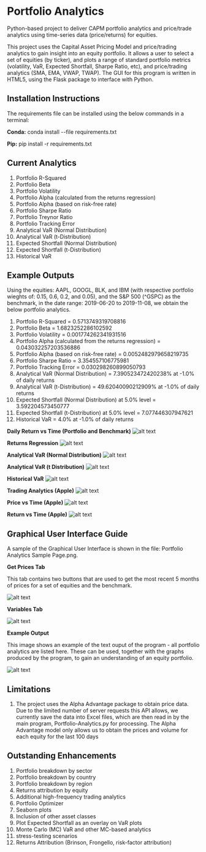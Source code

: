 # Portfolio Analytics
Python-based project to deliver CAPM portfolio analytics and price/trade analytics using time-series data (price/returns) for equities.

This project uses the Capital Asset Pricing Model and price/trading analytics to gain insight into an equity portfolio. It allows a user to select a set of equities (by ticker), and plots a range of standard portfolio metrics (volatility, VaR, Expected Shortfall, Sharpe Ratio, etc), and price/trading analytics (SMA, EMA, VWAP, TWAP). The GUI for this program is written in HTML5, using the Flask package to interface with Python.

## Installation Instructions

The requirements file can be installed using the below commands in a terminal:

**Conda:** conda install --file requirements.txt

**Pip:** pip install -r requirements.txt

## Current Analytics

1. Portfolio R-Squared
2. Portfolio Beta
3. Portfolio Volatility
4. Portfolio Alpha (calculated from the returns regression)
5. Portfolio Alpha (based on risk-free rate)
6. Portfolio Sharpe Ratio
7. Portfolio Treynor Ratio
8. Portfolio Tracking Error
9. Analytical VaR (Normal Distribution)
10. Analytical VaR (t-Distribution)
11. Expected Shortfall (Normal Distribution)
12. Expected Shortfall (t-Distribution)
13. Historical VaR

## Example Outputs

Using the equities: AAPL, GOOGL, BLK, and IBM (with respective portfolio wieghts of: 0.15, 0.6, 0.2, and 0.05), and the S&P 500 (^GSPC) as the benchmark, in the date range: 2019-06-20 to 2019-11-08, we obtain the below portfolio analytics.

1. Portfolio R-Squared = 0.5713749319708816
2. Portfolio Beta = 1.6823252286102592
3. Portfolio Volatility = 0.001774262341931516
4. Portfolio Alpha (calculated from the returns regression) = 0.043032257203536886
5. Portfolio Alpha (based on risk-free rate) = 0.0052482979658219735
6. Portfolio Sharpe Ratio = 3.354557106775981
7. Portfolio Tracking Error = 0.030298260899050793
8. Analytical VaR (Normal Distribution) = 7.390523472420238% at -1.0% of daily returns
9. Analytical VaR (t-Distribution) = 49.62040090212909% at -1.0% of daily returns
10. Expected Shortfall (Normal Distribution) at 5.0% level = 3.592204573450777
11. Expected Shortfall (t-Distribution) at 5.0% level = 7.077446307947621
12. Historical VaR = 4.0% at -1.0% of daily returns

**Daily Return vs Time (Portfolio and Benchmark)**
![alt text](https://github.com/jjvdb/Portfolio-Analytics/blob/master/Diagrams/Daily%20Return%20vs%20Time.png)

**Returns Regression**
![alt text](https://github.com/jjvdb/Portfolio-Analytics/blob/master/Diagrams/Returns%20Regression.png)

**Analytical VaR (Normal Distribution)**
![alt text](https://github.com/jjvdb/Portfolio-Analytics/blob/master/Diagrams/Analytical%20VaR%20(Normal%20Distribution).png)

**Analytical VaR (t Distribution)**
![alt text](https://github.com/jjvdb/Portfolio-Analytics/blob/master/Diagrams/Analytical%20VaR%20(t%20Distribution).png)

**Historical VaR**
![alt text](https://github.com/jjvdb/Portfolio-Analytics/blob/master/Diagrams/Historical%20VaR.png)

**Trading Analytics (Apple)**
![alt text](https://github.com/jjvdb/Portfolio-Analytics/blob/master/Diagrams/Trading%20Analytics%20(Apple).png)

**Price vs Time (Apple)**
![alt text](https://github.com/jjvdb/Portfolio-Analytics/blob/master/Diagrams/Price%20vs%20Time%20(Apple).png)

**Return vs Time (Apple)**
![alt text](https://github.com/jjvdb/Portfolio-Analytics/blob/master/Diagrams/Return%20vs%20Time%20(Apple).png)

## Graphical User Interface Guide

A sample of the Graphical User Interface is shown in the file: Portfolio Analytics Sample Page.png.

**Get Prices Tab**

This tab contains two buttons that are used to get the most recent 5 months of prices for a set of equities and the benchmark.

![alt text](https://github.com/jjvdb/Portfolio-Analytics/blob/master/Diagrams/Get%20Prices%20Tab.png)

**Variables Tab**



![alt text](https://github.com/jjvdb/Portfolio-Analytics/blob/master/Diagrams/Variables%20Tab.png)

**Example Output**

This image shows an example of the text ouput of the program - all portfolio analytics are listed here. These can be used, together with the graphs produced by the program, to gain an understanding of an equity portfolio.

![alt text](https://github.com/jjvdb/Portfolio-Analytics/blob/master/Diagrams/Example%20Output.png)

## Limitations

1. The project uses the Alpha Advantage package to obtain price data. Due to the limited number of server requests this API allows, we currently save the data into Excel files, which are then read in by the main program, Portfolio-Analytics.py for processing. The Alpha Advantage model only allows us to obtain the prices and volume for each equity for the last 100 days

## Outstanding Enhancements

1. Portfolio breakdown by sector
2. Portfolio breakdown by country
3. Portfolio breakdown by region
4. Returns attribution by equity
5. Additional high-frequency trading analytics
6. Portfolio Optimizer
7. Seaborn plots
8. Inclusion of other asset classes
9. Plot Expected Shortfall as an overlay on VaR plots
10. Monte Carlo (MC) VaR and other MC-based analytics
11. stress-testing scenarios
12. Returns Attribution (Brinson, Frongello, risk-factor attribution)
